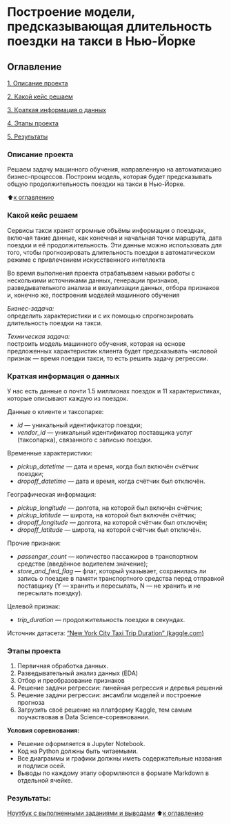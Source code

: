 # Построение модели, предсказывающая длительность поездки на такси в Нью-Йорке
## Оглавление
[1. Описание проекта](https://github.com/dariazvonareva/TaxiDataProject/blob/main/README.md#Описание-проекта)

[2. Какой кейс решаем](https://github.com/dariazvonareva/TaxiDataProject/blob/main/README.md#Описание-проекта)

[3. Краткая информация о данных](https://github.com/dariazvonareva/TaxiDataProject/blob/main/README.md#Описание-проекта)

[4. Этапы проекта](https://github.com/dariazvonareva/TaxiDataProject/blob/main/README.md#Этапы-проекта)

[5. Результаты](https://github.com/dariazvonareva/TaxiDataProject/blob/main/README.md#Результаты)

### Описание проекта

Решаем задачу машинного обучения, направленную на автоматизацию бизнес-процессов. Построим модель, которая будет предсказывать общую продолжительность поездки на такси в Нью-Йорке.

:arrow_up:[к оглавлению](https://github.com/dariazvonareva/TaxiDataProject/blob/main/README.md#Оглавление)

### Какой кейс решаем

Сервисы такси хранят огромные объёмы информации о поездках, включая такие данные, как конечная и начальная точки маршрута, дата поездки и её продолжительность. Эти данные можно использовать для того, чтобы прогнозировать длительность поездки в автоматическом режиме с привлечением искусственного интеллекта

Во время выполнения проекта отрабатываем навыки работы с несколькими источниками данных, генерации признаков, разведывательного анализа и визуализации данных, отбора признаков и, конечно же, построения моделей машинного обучения

*Бизнес-задача:*<br> определить характеристики и с их помощью спрогнозировать длительность поездки на такси.

*Техническая задача:*<br> построить модель машинного обучения, которая на основе предложенных характеристик клиента будет предсказывать числовой признак — время поездки такси, то есть решить задачу регрессии.


### Краткая информация о данных

У нас есть данные о почти 1.5 миллионах поездок и 11 характеристиках, которые описывают каждую из поездок.

Данные о клиенте и таксопарке:

* *id* — уникальный идентификатор поездки;
* *vendor_id* — уникальный идентификатор поставщика услуг (таксопарка), связанного с записью поездки.

Временные характеристики:

* *pickup_datetime* — дата и время, когда был включён счётчик поездки;
* *dropoff_datetime* — дата и время, когда счётчик был отключён.

Географическая информация:

* *pickup_longitude* — долгота, на которой был включён счётчик;
* *pickup_latitude* — широта, на которой был включён счётчик;
* *dropoff_longitude* — долгота, на которой счётчик был отключён;
* *dropoff_latitude* — широта, на которой счётчик был отключён.

Прочие признаки:

* *passenger_count* — количество пассажиров в транспортном средстве (введённое водителем значение);
* *store_and_fwd_flag* — флаг, который указывает, сохранилась ли запись о поездке в памяти транспортного средства перед отправкой поставщику (Y — хранить и пересылать, N — не хранить и не пересылать поездку).

Целевой признак:

* *trip_duration* — продолжительность поездки в секундах.

Источник датасета: [“New York City Taxi Trip Duration” (kaggle.com)](https://www.kaggle.com/competitions/nyc-taxi-trip-duration)


### Этапы проекта
1. Первичная обработка данных.
2. Разведывательный анализ данных (EDA) 
3. Отбор и преобразование признаков
4. Решение задачи регрессии: линейная регрессия и деревья решений
5. Решение задачи регрессии: ансамбли моделей и построение прогноза 
6. Загрузить своё решение на платформу Kaggle, тем самым поучаствовав в Data Science-соревновании.


**Условия соревнования:**
- Решение оформляется в Jupyter Notebook.
- Код на Python должны быть читаемыми. 
- Все диаграммы и графики должны иметь содержательные названия и подписи осей.
- Выводы по каждому этапу оформляются в формате Markdown в отдельной ячейке.

### Результаты:
[Ноутбук с выполненными заданиями и выводами](ttps://github.com/dariazvonareva/TaxiDataProject/blob/main/Project-5._%D0%9D%D0%BE%D1%83%D1%82%D0%B1%D1%83%D0%BA-%D1%88%D0%B0%D0%B1%D0%BB%D0%BE%D0%BD.ipynb)
:arrow_up:[к оглавлению](https://github.com/dariazvonareva/TaxiDataProject/blob/main/README.md.md#Оглавление)
